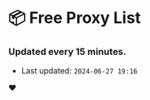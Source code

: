 # :package: Free Proxy List
### Updated every 15 minutes.

- Last updated: `2024-06-27 19:16`

:heart:
